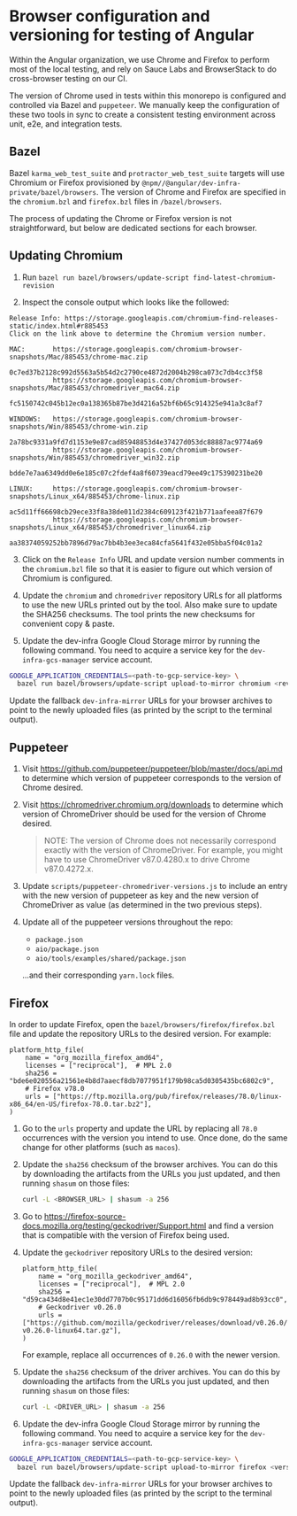 # Browser configuration and versioning for testing of Angular

Within the Angular organization, we use Chrome and Firefox to perform most of the local testing, and rely on Sauce Labs and BrowserStack to do cross-browser testing on our CI.

The version of Chrome used in tests within this monorepo is configured and controlled via Bazel and `puppeteer`.
We manually keep the configuration of these two tools in sync to create a consistent testing environment across unit, e2e, and integration tests.

## Bazel

Bazel `karma_web_test_suite` and `protractor_web_test_suite` targets will use Chromium or Firefox provisioned by `@npm//@angular/dev-infra-private/bazel/browsers`.
The version of Chrome and Firefox are specified in the `chromium.bzl` and `firefox.bzl` files in `/bazel/browsers`.

The process of updating the Chrome or Firefox version is not straightforward, but below are dedicated sections for each browser.

## Updating Chromium

1. Run `bazel run bazel/browsers/update-script find-latest-chromium-revision`

2. Inspect the console output which looks like the followed:

```
Release Info: https://storage.googleapis.com/chromium-find-releases-static/index.html#r885453
Click on the link above to determine the Chromium version number.

MAC:       https://storage.googleapis.com/chromium-browser-snapshots/Mac/885453/chrome-mac.zip
                0c7ed37b2128c992d5563a5b54d2c2790ce4872d2004b298ca073c7db4cc3f58
           https://storage.googleapis.com/chromium-browser-snapshots/Mac/885453/chromedriver_mac64.zip
                fc5150742c045b12ec0a138365b87be3d4216a52bf6b65c914325e941a3c8af7

WINDOWS:   https://storage.googleapis.com/chromium-browser-snapshots/Win/885453/chrome-win.zip
                2a78bc9331a9fd7d1153e9e87cad85948853d4e37427d053dc88887ac9774a69
           https://storage.googleapis.com/chromium-browser-snapshots/Win/885453/chromedriver_win32.zip
                bdde7e7aa6349dd0e6e185c07c2fdef4a8f60739eacd79ee49c175390231be20

LINUX:     https://storage.googleapis.com/chromium-browser-snapshots/Linux_x64/885453/chrome-linux.zip
                ac5d11ff66698cb29ece33f8a38de011d2384c609123f421b771aafeea87f679
           https://storage.googleapis.com/chromium-browser-snapshots/Linux_x64/885453/chromedriver_linux64.zip
                aa38374059252bb7896d79ac7bb4b3ee3eca84cfa5641f432e05bba5f04c01a2

```

3. Click on the `Release Info` URL and update version number comments in the `chromium.bzl` file so
   that it is easier to figure out which version of Chromium is configured.

4. Update the `chromium` and `chromedriver` repository URLs for all platforms to use the
   new URLs printed out by the tool. Also make sure to update the SHA256 checksums. The tool prints the
   new checksums for convenient copy & paste.

5. Update the dev-infra Google Cloud Storage mirror by running the following command.
   You need to acquire a service key for the `dev-infra-gcs-manager` service account.

```bash
GOOGLE_APPLICATION_CREDENTIALS=<path-to-gcp-service-key> \
  bazel run bazel/browsers/update-script upload-to-mirror chromium <revision-num>
```

Update the fallback `dev-infra-mirror` URLs for your browser archives to point to the newly
uploaded files (as printed by the script to the terminal output).

## Puppeteer

1. Visit https://github.com/puppeteer/puppeteer/blob/master/docs/api.md to determine which version of puppeteer corresponds to the version of Chrome desired.

2. Visit https://chromedriver.chromium.org/downloads to determine which version of ChromeDriver should be used for the version of Chrome desired.

   > NOTE:
   > The version of Chrome does not necessarily correspond exactly with the version of ChromeDriver.
   > For example, you might have to use ChromeDriver v87.0.4280.x to drive Chrome v87.0.4272.x.

3. Update `scripts/puppeteer-chromedriver-versions.js` to include an entry with the new version of puppeteer as key and the new version of ChromeDriver as value (as determined in the two previous steps).

4. Update all of the puppeteer versions throughout the repo:

   - `package.json`
   - `aio/package.json`
   - `aio/tools/examples/shared/package.json`

   ...and their corresponding `yarn.lock` files.

## Firefox

In order to update Firefox, open the `bazel/browsers/firefox/firefox.bzl` file and update the repository URLs to the desired version.
For example:

```bzl
platform_http_file(
    name = "org_mozilla_firefox_amd64",
    licenses = ["reciprocal"],  # MPL 2.0
    sha256 = "bde6e020556a21561e4b8d7aaecf8db7077951f179b98ca5d0305435bc6802c9",
    # Firefox v78.0
    urls = ["https://ftp.mozilla.org/pub/firefox/releases/78.0/linux-x86_64/en-US/firefox-78.0.tar.bz2"],
)
```

1. Go to the `urls` property and update the URL by replacing all `78.0` occurrences with the version you intend to use.
   Once done, do the same change for other platforms (such as `macos`).

2. Update the `sha256` checksum of the browser archives.
   You can do this by downloading the artifacts from the URLs you just updated, and then running `shasum` on those files:

   ```sh
   curl -L <BROWSER_URL> | shasum -a 256
   ```

3. Go to https://firefox-source-docs.mozilla.org/testing/geckodriver/Support.html and find a version that is compatible with the version of Firefox being used.

4. Update the `geckodriver` repository URLs to the desired version:

   ```bzl
   platform_http_file(
       name = "org_mozilla_geckodriver_amd64",
       licenses = ["reciprocal"],  # MPL 2.0
       sha256 = "d59ca434d8e41ec1e30dd7707b0c95171dd6d16056fb6db9c978449ad8b93cc0",
       # Geckodriver v0.26.0
       urls = ["https://github.com/mozilla/geckodriver/releases/download/v0.26.0/geckodriver-v0.26.0-linux64.tar.gz"],
   )
   ```

   For example, replace all occurrences of `0.26.0` with the newer version.

5. Update the `sha256` checksum of the driver archives.
   You can do this by downloading the artifacts from the URLs you just updated, and then running `shasum` on those files:

   ```sh
   curl -L <DRIVER_URL> | shasum -a 256
   ```

6. Update the dev-infra Google Cloud Storage mirror by running the following command.
   You need to acquire a service key for the `dev-infra-gcs-manager` service account.

```bash
GOOGLE_APPLICATION_CREDENTIALS=<path-to-gcp-service-key> \
  bazel run bazel/browsers/update-script upload-to-mirror firefox <version> <geckodriver-version>
```

Update the fallback `dev-infra-mirror` URLs for your browser archives to point to the newly
uploaded files (as printed by the script to the terminal output).
